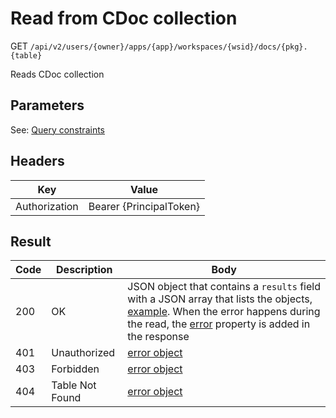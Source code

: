 # Read from CDoc collection
GET `/api/v2/users/{owner}/apps/{app}/workspaces/{wsid}/docs/{pkg}.{table}`

Reads CDoc collection

## Parameters
See: [Query constraints](query-constraints.md)

## Headers
| Key | Value |
| --- | --- |
| Authorization | Bearer {PrincipalToken} |

## Result
| Code | Description | Body |
| --- | --- | --- |
| 200 | OK | JSON object that contains a `results` field with a JSON array that lists the objects, [example](query-constraints.md#response). When the error happens during the read, the [error](README.md#errors) property is added in the response |
| 401 | Unauthorized | [error object](README.md#errors) |
| 403 | Forbidden | [error object](README.md#errors) |
| 404 | Table Not Found | [error object](README.md#errors) |

